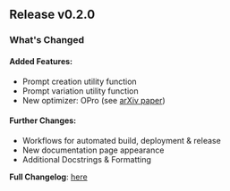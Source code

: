 ## Release v0.2.0

### What's Changed
#### Added Features:
* Prompt creation utility function
* Prompt variation utility function
* New optimizer: OPro (see [arXiv paper](https://arxiv.org/abs/2309.03409))

#### Further Changes:
* Workflows for automated build, deployment & release
* New documentation page appearance
* Additional Docstrings & Formatting

**Full Changelog**: [here](https://github.com/finitearth/promptolution/compare/v0.1.1...v0.2.0)
